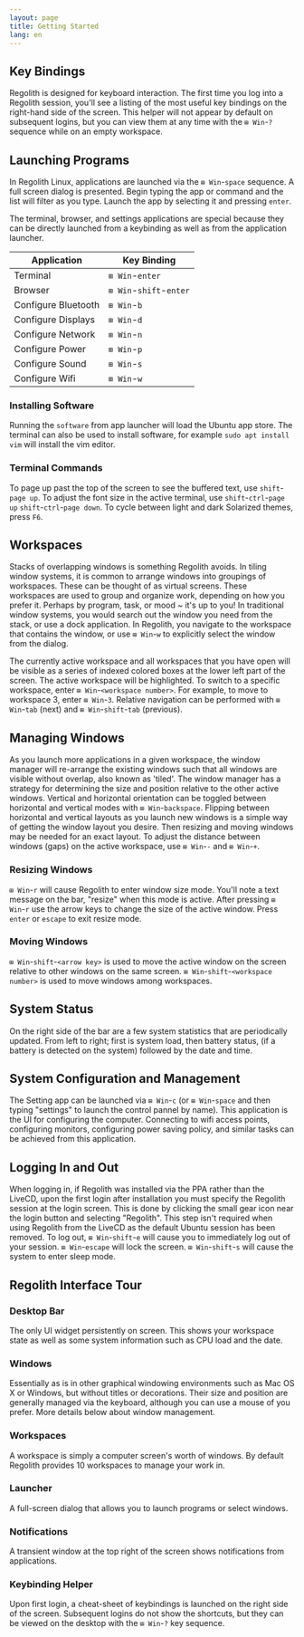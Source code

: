 ```yaml
---
layout: page
title: Getting Started
lang: en
---
```


## Key Bindings

Regolith is designed for keyboard interaction.  The first time you log into a Regolith session, you'll see a listing of the most useful key bindings on the right-hand side of the screen.  This helper will not appear by default on subsequent logins, but you can view them at any time with the `⊞ Win`-`?` sequence while on an empty workspace.

## Launching Programs

In Regolith Linux, applications are launched via the `⊞ Win`-`space` sequence.  A full screen dialog is presented.  Begin typing the app or command and the list will filter as you type.  Launch the app by selecting it and pressing `enter`.

The terminal, browser, and settings applications are special because they can be directly launched from a keybinding as well as from the application launcher.

| Application | Key Binding |
|-------------|-------------|
|Terminal|`⊞ Win`-`enter`|
|Browser|`⊞ Win`-`shift`-`enter`|
|Configure Bluetooth|`⊞ Win`-`b`|
|Configure Displays|`⊞ Win`-`d`|
|Configure Network|`⊞ Win`-`n`|
|Configure Power|`⊞ Win`-`p`|
|Configure Sound|`⊞ Win`-`s`|
|Configure Wifi|`⊞ Win`-`w`|

### Installing Software

Running the `software` from app launcher will load the Ubuntu app store.  The terminal can also be used to install software, for example `sudo apt install vim` will install the vim editor.

### Terminal Commands

To page up past the top of the screen to see the buffered text, use `shift`-`page up`.  To adjust the font size in the active terminal, use `shift`-`ctrl`-`page up` `shift`-`ctrl`-`page down`.  To cycle between light and dark Solarized themes, press `F6`.

## Workspaces

Stacks of overlapping windows is something Regolith avoids.  In tiling window systems, it is common to arrange windows into groupings of workspaces.  These can be thought of as virtual screens. These workspaces are used to group and organize work, depending on how you prefer it.  Perhaps by program, task, or mood ~ it's up to you!  In traditional window systems, you would search out the window you need from the stack, or use a dock application.  In Regolith, you navigate to the workspace that contains the window, or use  `⊞ Win`-`w` to explicitly select the window from the dialog.

The currently active workspace and all workspaces that you have open will be visible as a series of indexed colored boxes at the lower left part of the screen.  The active workspace will be highlighted.  To switch to a specific workspace, enter  `⊞ Win`-`<workspace number>`.  For example, to move to workspace 3, enter  `⊞ Win`-`3`.  Relative navigation can be performed with  `⊞ Win`-`tab` (next) and  `⊞ Win`-`shift`-`tab` (previous).

## Managing Windows

As you launch more applications in a given workspace, the window manager will re-arrange the existing windows such that all windows are visible without overlap, also known as 'tiled'.  The window manager has a strategy for determining the size and position relative to the other active windows.  Vertical and horizontal orientation can be toggled between horizontal and vertical modes with `⊞ Win`-`backspace`.  Flipping between horizontal and vertical layouts as you launch new windows is a simple way of getting the window layout you desire.  Then resizing and moving windows may be needed for an exact layout.  To adjust the distance between windows (gaps) on the active workspace, use `⊞ Win`-`-` and `⊞ Win`-`+`.

### Resizing Windows

`⊞ Win`-`r` will cause Regolith to enter window size mode.  You'll note a text message on the bar, "resize" when this mode is active.  After pressing `⊞ Win`-`r` use the arrow keys to change the size of the active window.  Press `enter` or `escape` to exit resize mode.

### Moving Windows

`⊞ Win`-`shift`-`<arrow key>` is used to move the active window on the screen relative to other windows on the same screen.  `⊞ Win`-`shift`-`<workspace number>` is used to move windows among workspaces.

## System Status

On the right side of the bar are a few system statistics that are periodically updated.  From left to right; first is system load, then battery status, (if a battery is detected on the system) followed by the date and time.

## System Configuration and Management

The Setting app can be launched via `⊞ Win`-`c` (or `⊞ Win`-`space` and then typing "settings" to launch the control pannel by name).  This application is the UI for configuring the computer.  Connecting to wifi access points, configuring monitors, configuring power saving policy, and similar tasks can be achieved from this application.

## Logging In and Out

When logging in, if Regolith was installed via the PPA rather than the LiveCD, upon the first login after installation you must specify the Regolith session at the login screen.  This is done by clicking the small gear icon near the login button and selecting "Regolith".  This step isn't required when using Regolith from the LiveCD as the default Ubuntu session has been removed.  To log out, `⊞ Win`-`shift`-`e` will cause you to immediately log out of your session.  `⊞ Win`-`escape` will lock the screen.  `⊞ Win`-`shift`-`s` will cause the system to enter sleep mode.

## Regolith Interface Tour

### Desktop Bar

The only UI widget persistently on screen.  This shows your workspace state as well as some system information such as CPU load and the date.

### Windows

Essentially as is in other graphical windowing environments such as Mac OS X or Windows, but without titles or decorations. Their size and position are generally managed via the keyboard,
although you can use a mouse of you prefer.  More details below about window management.

### Workspaces

A workspace is simply a computer screen's worth of windows.  By default Regolith provides 10 workspaces to manage your work in.

### Launcher

A full-screen dialog that allows you to launch programs or select windows.

### Notifications

A transient window at the top right of the screen shows notifications from applications.

### Keybinding Helper

Upon first login, a cheat-sheet of keybindings is launched on the right side of the screen.  Subsequent logins do not show the shortcuts, but they can be viewed on the desktop with the `⊞
Win`-`?` key sequence.

